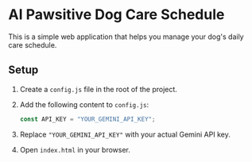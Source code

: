 # AI Pawsitive Dog Care Schedule

This is a simple web application that helps you manage your dog's daily care schedule.

## Setup

1.  Create a `config.js` file in the root of the project.
2.  Add the following content to `config.js`:

    ```javascript
    const API_KEY = "YOUR_GEMINI_API_KEY";
    ```

3.  Replace `"YOUR_GEMINI_API_KEY"` with your actual Gemini API key.
4.  Open `index.html` in your browser.
